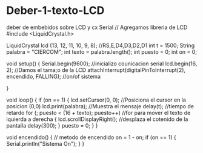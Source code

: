 # Deber-1-texto-LCD
deber de embebidos sobre LCD y cx Serial
// Agregamos libreria de LCD
#include <LiquidCrystal.h>

LiquidCrystal lcd (13, 12, 11, 10, 9, 8);       //RS,E,D4,D3,D2,D1
int t = 1500;
String palabra = "CIERCOM";
int texto = palabra.length();
int puesto = 0;
int on = 0;

void setup() {
  Serial.begin(9600);           //inicializo counicacion serial
  lcd.begin(16, 2);             //Damos el tama;o de la LCD
  attachInterrupt(digitalPinToInterrupt(2), encendido, FALLING); //on/of sistema
  
}

void loop() {
  if (on == 1) {
    lcd.setCursor(0, 0);                                //Posiciona el cursor en la posicion (0,0)
    lcd.print(palabra);                                 //Muestra el mensaje
    delay(t);                                           //tiempo de retardo
    for (; puesto < (16 + texto); puesto++)             //for para mover el texto de iquierda a derecha
    {
      lcd.scrollDisplayRight();                         //desplaza el cotenido de la pantalla
      delay(300);
    }
    puesto = 0;
  }
}

void encendido() {                                      // metodo de encendido
  on = 1 - on;
  if (on == 1) {
    Serial.println("Sistema On");
  }
}
